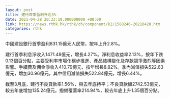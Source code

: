 ```yaml
---
layout: post
title: 建行首季盈利升近3%
date: 2021-04-28 20:33:19.000000000 +08:00
link: https://news.rthk.hk/rthk/ch/component/k2/1588246-20210428.htm
categories: rthk
---
```


中國建設銀行首季盈利831.15億元人民幣，按年上升2.8%。

建行首季利息淨收入1471.48億元，增長4.27%。淨利息收益率2.13%，按年下跌0.13個百分點，主要受利率市場化穩步推進、產品結構變化及存款競爭激烈等因素影響。手續費及佣金淨收入410.79億元，按年增長8.82%。季內減值損失522.63億元，增加30.96億元，其中信用減值損失522.84億元，增長6.44%。

截至3月底，建行不良貸款率1.56%，與去年底持平；不良貸款額2742.53億元，較去年底增加135.24億元。撥備覆蓋率214.94%，較去年底上升1.35個百分點。
